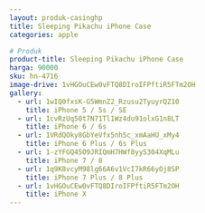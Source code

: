 ```yaml
---
layout: produk-casinghp
title: Sleeping Pikachu iPhone Case
categories: apple

# Produk
product-title: Sleeping Pikachu iPhone Case
harga: 90000
sku: hn-4716
image-drive: 1vHGOuCEw0vFTQ8DIroIFPftiR5FTm2OH
gallery:
  - url: 1wIQ0fxsK-G5WmnZ2_Rzusu2TyuyrQZ10
    title: iPhone 5 / 5s / SE
  - url: 1cvRzUq50t7N71Tl1Wz4du91olxG1n8LT
    title: iPhone 6 / 6s
  - url: 1VRdQOky8GbYeVfx5nhSc_xmAaHU_xMy4
    title: iPhone 6 Plus / 6s Plus
  - url: 1-zYFGQ45O9JRIQmH7HWf8yyS304XqMLu
    title: iPhone 7 / 8
  - url: 1q9K8vcyM98lg66A6v1VcI7kR66yOj8SP
    title: iPhone 7 Plus / 8 Plus
  - url: 1vHGOuCEw0vFTQ8DIroIFPftiR5FTm2OH
    title: iPhone X
---
```


